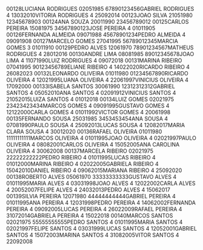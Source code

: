 00128LUCIANA RODRIGUES 02051985 67890123456GABRIEL RODRIGUES 4 13032010VITORIA RODRIGUES 4 25092014
00123JOAO SILVA 21051980 12345678903
00124ANA SOUZA 20011990 23456789012
00125CARLOS PEREIRA 15081975 34567890123JOSE PEREIRA 4 01011905
00126FERNANDA ALMEIDA 09071988 45678901234PEDRO ALMEIDA 4 09091908
00127MARCELO GOMES 27041995 56789012345MARCIA GOMES 3 01011910
00129PEDRO ALVES 12061970 78901234567MATHEUS RODRIGUES 4 28012016
00130ANDRE LIMA 08081985 89012345678JOAO LIMA 4 11071990LUIZ RODRIGUES 4 09072018
00131MARINA RIBEIRO 07041995 90123456789ELIANE RIBEIRO 4 14022020RICARDO RIBEIRO 4 26082023
00132LEONARDO OLIVEIRA 01011980 01234567890RICARDO OLIVEIRA 4 12021995LUANA OLIVEIRA 4 22061997VINICIUS OLIVEIRA 4 17092000
00133ISABELA SANTOS 30061990 12312312312GABRIEL SANTOS 4 05052010ANA SANTOS 4 02091912VINICIUS SANTOS 4 21052015LUIZA SANTOS 4 01012018
00134LUIZ GOMES 02021975 23423423434MARCOS GOMES 4 09091995GUSTAVO GOMES 4 12122000CARLA GOMES 4 01011992VICTOR GOMES 4 20061998
00135FERNANDO SOUSA 25031985 3453453454ANA SOUSA 4 07081990PAULO SOUSA 4 25092013LUCAS SOUSA 4 12082017MARIA CLARA SOUSA 4 30012020 
00136RAFAEL OLIVEIRA 01011980 11111111111MARCOS OLIVEIRA 4 01011995JOAO OLIVEIRA 4 02021997PAULO OLIVEIRA 4 08082001CARLOS OLIVEIRA 4 15052005ANA CAROLINA OLIVEIRA 4 30062008
00137MARCELA RIBEIRO 02021975 22222222222PEDRO RIBEIRO 4 01011995LUCAS RIBEIRO 4 01012000MARINA RIBEIRO 4 02022005GABRIELA RIBEIRO 4 15042010DANIEL RIBEIRO 4 09062015MARIANA RIBEIRO 4 25092020
00138ROBERTO ALVES 05061970 33333333333GUSTAVO ALVES 4 01011995MARIA ALVES 4 03031998JOAO ALVES 4 12022002CARLA ALVES 4 20052007FELIPE ALVES 4 24032013PEDRO ALVES 4 15062017
00139SILVIA PEREIRA 12071980 44444444444GABRIEL PEREIRA 4 01011995ANA PEREIRA 4 12031998PEDRO PEREIRA 4 14062002FERNANDA PEREIRA 4 09092005LUCAS PEREIRA 4 26022009RAFAEL PEREIRA 4 31072014GABRIELA PEREIRA 4 15022018
00140MARCOS SANTOS 02021975 55555555555PEDRO SANTOS 4 01011995MARIA SANTOS 4 02021997FELIPE SANTOS 4 03031999LUCAS SANTOS 4 12052001GABRIEL SANTOS 4 15072003MARINA SANTOS 4 31082005VITOR SANTOS 4 22092008